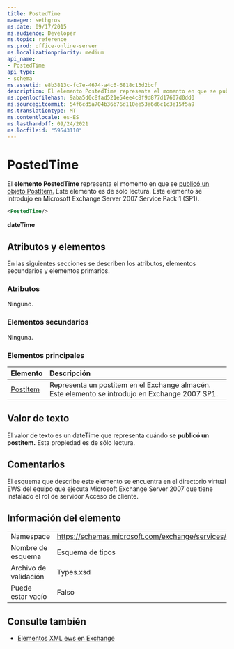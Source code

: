 ```yaml
---
title: PostedTime
manager: sethgros
ms.date: 09/17/2015
ms.audience: Developer
ms.topic: reference
ms.prod: office-online-server
ms.localizationpriority: medium
api_name:
- PostedTime
api_type:
- schema
ms.assetid: e8b3813c-fc7e-4674-a4c6-6818c13d2bcf
description: El elemento PostedTime representa el momento en que se publicó un objeto PostItem. Este elemento es de solo lectura. Este elemento se introdujo en Microsoft Exchange Server 2007 Service Pack 1 (SP1).
ms.openlocfilehash: 9aba5d0c8fad521e54ee4c8f9d877d17607d0dd0
ms.sourcegitcommit: 54f6cd5a704b36b76d110ee53a6d6c1c3e15f5a9
ms.translationtype: MT
ms.contentlocale: es-ES
ms.lasthandoff: 09/24/2021
ms.locfileid: "59543110"
---
```

# <a name="postedtime"></a>PostedTime

El **elemento PostedTime** representa el momento en que se [publicó un objeto PostItem.](postitem.md) Este elemento es de solo lectura. Este elemento se introdujo en Microsoft Exchange Server 2007 Service Pack 1 (SP1). 
  
```xml
<PostedTime/>
```

 **dateTime**
## <a name="attributes-and-elements"></a>Atributos y elementos

En las siguientes secciones se describen los atributos, elementos secundarios y elementos primarios.
  
### <a name="attributes"></a>Atributos

Ninguno.
  
### <a name="child-elements"></a>Elementos secundarios

Ninguna.
  
### <a name="parent-elements"></a>Elementos principales

|**Elemento**|**Descripción**|
|:-----|:-----|
|[PostItem](postitem.md) <br/> |Representa un postitem en el Exchange almacén. Este elemento se introdujo en Exchange 2007 SP1.  <br/> |
   
## <a name="text-value"></a>Valor de texto

El valor de texto es un dateTime que representa cuándo se **publicó un postitem.** Esta propiedad es de sólo lectura. 
  
## <a name="remarks"></a>Comentarios

El esquema que describe este elemento se encuentra en el directorio virtual EWS del equipo que ejecuta Microsoft Exchange Server 2007 que tiene instalado el rol de servidor Acceso de cliente.
  
## <a name="element-information"></a>Información del elemento

|||
|:-----|:-----|
|Namespace  <br/> |https://schemas.microsoft.com/exchange/services/2006/types  <br/> |
|Nombre de esquema  <br/> |Esquema de tipos  <br/> |
|Archivo de validación  <br/> |Types.xsd  <br/> |
|Puede estar vacío  <br/> |Falso  <br/> |
   
## <a name="see-also"></a>Consulte también



- [Elementos XML ews en Exchange](ews-xml-elements-in-exchange.md)

